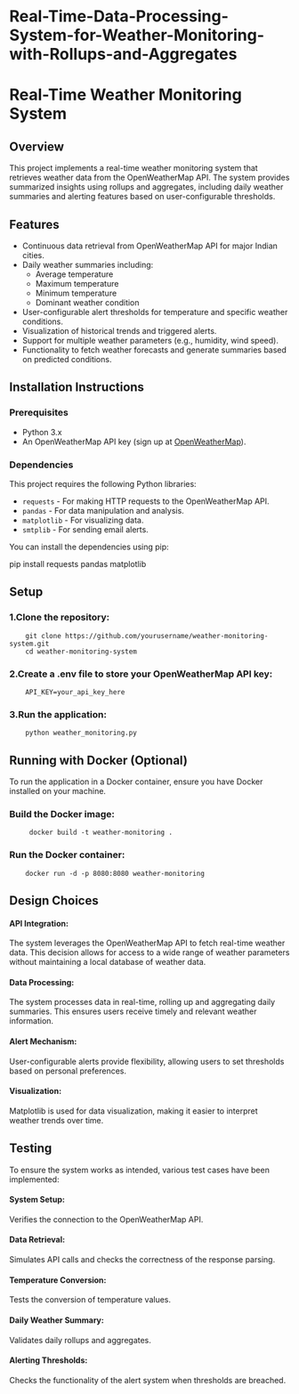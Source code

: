 # Real-Time-Data-Processing-System-for-Weather-Monitoring-with-Rollups-and-Aggregates


# Real-Time Weather Monitoring System

## Overview

This project implements a real-time weather monitoring system that retrieves weather data from the OpenWeatherMap API. The system provides summarized insights using rollups and aggregates, including daily weather summaries and alerting features based on user-configurable thresholds.

## Features

- Continuous data retrieval from OpenWeatherMap API for major Indian cities.
- Daily weather summaries including:
  - Average temperature
  - Maximum temperature
  - Minimum temperature
  - Dominant weather condition
- User-configurable alert thresholds for temperature and specific weather conditions.
- Visualization of historical trends and triggered alerts.
- Support for multiple weather parameters (e.g., humidity, wind speed).
- Functionality to fetch weather forecasts and generate summaries based on predicted conditions.


## Installation Instructions

### Prerequisites

- Python 3.x
- An OpenWeatherMap API key (sign up at [OpenWeatherMap](https://openweathermap.org/)).

### Dependencies

This project requires the following Python libraries:
- `requests` - For making HTTP requests to the OpenWeatherMap API.
- `pandas` - For data manipulation and analysis.
- `matplotlib` - For visualizing data.
- `smtplib` - For sending email alerts.

You can install the dependencies using pip:

pip install requests pandas matplotlib

## Setup
### 1.Clone the repository:
        git clone https://github.com/yourusername/weather-monitoring-system.git
        cd weather-monitoring-system
### 2.Create a .env file to store your OpenWeatherMap API key:
        API_KEY=your_api_key_here
### 3.Run the application:
        python weather_monitoring.py

## Running with Docker (Optional)
To run the application in a Docker container, ensure you have Docker installed on your machine.
 ### Build the Docker image:
         docker build -t weather-monitoring .
  ### Run the Docker container:
        docker run -d -p 8080:8080 weather-monitoring

## Design Choices
#### API Integration: 
The system leverages the OpenWeatherMap API to fetch real-time weather data. This decision allows for access to a wide range of weather parameters without maintaining a local database of weather data.

#### Data Processing: 
The system processes data in real-time, rolling up and aggregating daily summaries. This ensures users receive timely and relevant weather information.

#### Alert Mechanism:
User-configurable alerts provide flexibility, allowing users to set thresholds based on personal preferences.

#### Visualization:
Matplotlib is used for data visualization, making it easier to interpret weather trends over time.

## Testing
To ensure the system works as intended, various test cases have been implemented:

#### System Setup: 
Verifies the connection to the OpenWeatherMap API.
#### Data Retrieval: 
Simulates API calls and checks the correctness of the response parsing.
#### Temperature Conversion:
Tests the conversion of temperature values.
#### Daily Weather Summary: 
Validates daily rollups and aggregates.
#### Alerting Thresholds:
Checks the functionality of the alert system when thresholds are breached.
